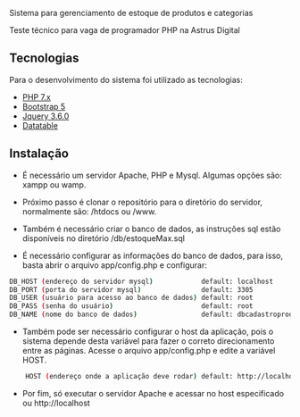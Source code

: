 Sistema para gerenciamento de estoque de produtos e categorias

Teste técnico para vaga de programador PHP na Astrus Digital

## Tecnologias
Para o desenvolvimento do sistema foi utilizado as tecnologias:
- [PHP 7.x](https://www.php.net/)
- [Bootstrap 5](https://getbootstrap.com/)
- [Jquery 3.6.0](https://jquery.com)
- [Datatable](https://datatables.net/)

## Instalação
- É necessário um servidor Apache, PHP e Mysql. Algumas opções são: xampp ou wamp.

- Próximo passo é clonar o repositório para o diretório do servidor, normalmente são: /htdocs ou /www.

- Também é necessário criar o banco de dados, as instruções sql estão disponíveis no diretório /db/estoqueMax.sql

- É necessário configurar as informações do banco de dados, para isso, basta abrir o arquivo app/config.php e configurar:

```sh
DB_HOST (endereço do servidor mysql)            default: localhost
DB_PORT (porta do servidor mysql)               default: 3305
DB_USER (usuário para acesso ao banco de dados) default: root
DB_PASS (senha do usuário)                      default: root
DB_NAME (nome do banco de dados)                default: dbcadastroprodutos
```

- Também pode ser necessário configurar o host da aplicação, pois o sistema depende desta variável para fazer o correto direcionamento entre as páginas. Acesse o arquivo app/config.php e edite a variável HOST. 

```sh
    HOST (endereço onde a aplicação deve rodar) default: http://localhost
```

- Por fim, só executar o servidor Apache e acessar no host especificado ou http://localhost
